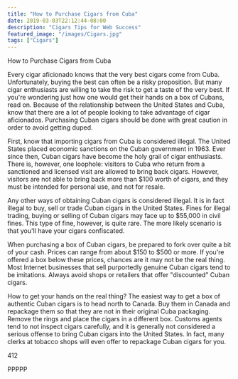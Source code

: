 ```yaml
---
title: "How to Purchase Cigars from Cuba"
date: 2019-03-03T22:12:44-08:00
description: "Cigars Tips for Web Success"
featured_image: "/images/Cigars.jpg"
tags: ["Cigars"]
---
```


How to Purchase Cigars from Cuba

Every cigar aficionado knows that the very best cigars come from Cuba.  Unfortunately, buying the best can often be a risky proposition.  But many cigar enthusiasts are willing to take the risk to get a taste of the very best.  If you're wondering just how one would get their hands on a box of Cubans, read on.  Because of the relationship between the United States and Cuba, know that there are a lot of people looking to take advantage of cigar aficionados.  Purchasing Cuban cigars should be done with great caution in order to avoid getting duped.  

First, know that importing cigars from Cuba is considered illegal.  The United States placed economic sanctions on the Cuban government in 1963.  Ever since then, Cuban cigars have become the holy grail of cigar enthusiasts.  There is, however, one loophole: visitors to Cuba who return from a sanctioned and licensed visit are allowed to bring back cigars.  However, visitors are not able to bring back more than $100 worth of cigars, and they must be intended for personal use, and not for resale.  

Any other ways of obtaining Cuban cigars is considered illegal.  It is in fact illegal to buy, sell or trade Cuban cigars in the United States.  Fines for illegal trading, buying or selling of Cuban cigars may face up to $55,000 in civil fines.  This type of fine, however, is quite rare.  The more likely scenario is that you'll have your cigars confiscated.  

When purchasing a box of Cuban cigars, be prepared to fork over quite a bit of your cash.  Prices can range from about $150 to $500 or more.  If you're offered a box below these prices, chances are it may not be the real thing.  Most Internet businesses that sell purportedly genuine Cuban cigars tend to be imitations.  Always avoid shops or retailers that offer "discounted" Cuban cigars.  

How to get your hands on the real thing?  The easiest way to get a box of authentic Cuban cigars is to head north to Canada.  Buy them in Canada and repackage them so that they are not in their original Cuba packaging.  Remove the rings and place the cigars in a different box.  Customs agents tend to not inspect cigars carefully, and it is generally not considered a serious offense to bring Cuban cigars into the United States.  In fact, many clerks at tobacco shops will even offer to repackage Cuban cigars for you.  

412

PPPPP

